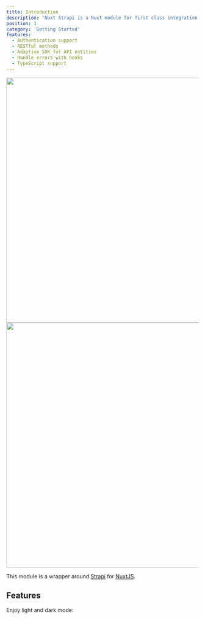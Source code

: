 ```yaml
---
title: Introduction
description: 'Nuxt Strapi is a Nuxt module for first class integration with Strapi'
position: 1
category: 'Getting Started'
features:
  - Authentication support
  - RESTful methods
  - Adaptive SDK for API entities
  - Handle errors with hooks
  - TypeScript support
---
```


<img src="/preview.png" class="light-img" width="1280" height="640" alt=""/>
<img src="/preview-dark.png" class="dark-img" width="1280" height="640" alt=""/>

This module is a wrapper around [Strapi](https://strapi.io/) for [NuxtJS](https://nuxtjs.org).

## Features

<list :items="features"></list>

<p class="flex items-center">Enjoy light and dark mode:&nbsp;<app-color-switcher class="p-2"></app-color-switcher></p>
